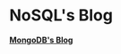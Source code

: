 # NoSQL's Blog

[**MongoDB's Blog**](https://github.com/galaxyglory/blog/tree/master/nosql/MongoDB)

